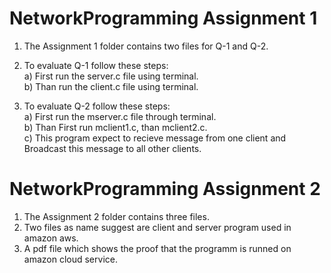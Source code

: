 # NetworkProgramming Assignment 1
1) The Assignment 1 folder contains two files for Q-1 and Q-2.  
2) To evaluate Q-1 follow these steps:  
   a) First run the server.c file using terminal.                                                                                             
   b) Than run the client.c file using terminal. 
     
3) To evaluate Q-2 follow these steps:  
   a) First run the mserver.c file through terminal.  
   b) Than First run mclient1.c, than mclient2.c.  
   c) This program expect to recieve message from one client and Broadcast this message to all other clients.
   
 # NetworkProgramming Assignment 2
 1) The Assignment 2 folder contains three files.
 2) Two files as name suggest are client and server program used in amazon aws.
 3) A pdf file which shows the proof that the programm is runned on amazon cloud service.
